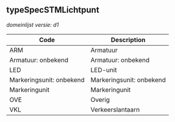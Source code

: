 ## typeSpecSTMLichtpunt

*domeinlijst versie: d1* 

 |Code |Description	|
|	---	|	---	|
| ARM | Armatuur |
| Armatuur: onbekend | Armatuur: onbekend |
| LED | LED-unit |
| Markeringsunit: onbekend | Markeringsunit: onbekend |
| Markeringunit | Markeringunit |
| OVE | Overig |
| VKL | Verkeerslantaarn |
